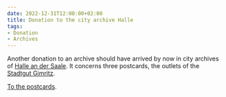 ```yaml
---
date: 2022-12-31T12:00:00+02:00
title: Donation to the city archive Halle
tags:
- Donation
- Archives
---
```


Another donation to an archive should have arrived by now in city archives of [Halle an der Saale](https://de.wikipedia.org/wiki/Halle_(Saale)). It concerns three postcards, the outlets of the [Stadtgut Gimritz](https://de.wikipedia.org/wiki/Pei%C3%9Fnitzinsel#Das_Gut_Gimritz).
<!--more-->

[To the postcards](/collections/donations/halle/).
